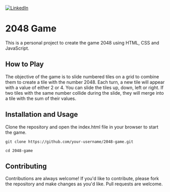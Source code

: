 [![LinkedIn][linkedin-shield]][linkedin-url]

# 2048 Game

This is a personal project to create the game 2048 using HTML, CSS and JavaScript.

## How to Play

The objective of the game is to slide numbered tiles on a grid to combine them to create a tile with the number 2048. Each turn, a new tile will appear with a value of either 2 or 4. You can slide the tiles up, down, left or right. If two tiles with the same number collide during the slide, they will merge into a tile with the sum of their values.

## Installation and Usage

Clone the repository and open the index.html file in your browser to start the game.

`git clone https://github.com/your-username/2048-game.git`

`cd 2048-game`

## Contributing

Contributions are always welcome! If you'd like to contribute, please fork the repository and make changes as you'd like. Pull requests are welcome.

[linkedin-shield]: https://img.shields.io/badge/-LinkedIn-black.svg?style=for-the-badge&logo=linkedin&colorB=555
[linkedin-url]: https://linkedin.com/in/thaisjacob
